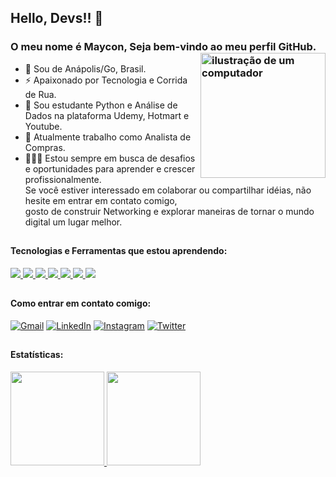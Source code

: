 

## Hello, Devs!! 👋
### O meu nome é Maycon, Seja bem-vindo ao meu perfil GitHub. <img src="https://raw.githubusercontent.com/MicaelliMedeiros/micaellimedeiros/master/image/computer-illustration.png" alt="ilustração de um computador" min-width="200px" max-width="200px" width="200px" align="right">

- 🔰 Sou de Anápolis/Go, Brasil.
- ⚡ Apaixonado por Tecnologia e Corrida de Rua.
- 🧠 Sou estudante Python e Análise de Dados na plataforma Udemy, Hotmart e Youtube.
- 🏦 Atualmente trabalho como Analista de Compras.
- 👨🏾‍💻 Estou sempre em busca de desafios e oportunidades para aprender e crescer profissionalmente. <br>
     Se você estiver interessado em colaborar ou compartilhar idéias, não hesite em entrar em contato comigo, <br>
     gosto de construir Networking e explorar maneiras de tornar o mundo digital um lugar melhor.

##

#### Tecnologias e Ferramentas que estou aprendendo:
<div>
<a href="https://developer.mozilla.org/pt-BR/docs/Web/Python">
  <img src="https://skillicons.dev/icons?i=python"/>
</a> 
<a href="https://developer.mozilla.org/pt-BR/docs/Web/JavaScript">
  <img src="https://skillicons.dev/icons?i=js"/>
</a>
</a>
<a href="https://git-scm.com" >
  <img src="https://skillicons.dev/icons?i=git"/>
</a>
<a href="https://github.com/pt" >
  <img src="https://skillicons.dev/icons?i=github"/>
</a>
<a href="https://code.visualstudio.com" >
  <img src="https://skillicons.dev/icons?i=vscode"/>
</a>
<a href="https://vercel.com" >
  <img src="https://skillicons.dev/icons?i=vercel"/>
</a>
<a href="https://powershell.com" >
  <img src="https://skillicons.dev/icons?i=powershell"/>
</a>
</div>

##

#### Como entrar em contato comigo:

<div>
  
[![Gmail](https://img.shields.io/badge/Gmail-D14836?style=for-the-badge&logo=gmail&logoColor=white)](mailto:mgr8272@gmail.com)
[![LinkedIn](https://img.shields.io/badge/LinkedIn-0077B5?style=for-the-badge&logo=linkedin&logoColor=white)](https://www.linkedin.com/in/maycon-rocha-7b8759164/)
[![Instagram](https://img.shields.io/badge/Instagram-E4405F?style=for-the-badge&logo=instagram&logoColor=white)](https://www.instagram.com/maycongr)
[![Twitter](https://img.shields.io/badge/Twitter-E4405F?style=for-the-badge&logo=twitter&logoColor=white)](https://www.twitter.com/MayconRocha1)
</div>

##

#### Estatísticas:
<div>
<a href="https://github.com/MayconRocha21">
<img loading="lazy" height="150em" src="https://github-readme-stats.vercel.app/api/top-langs/?username=MayconRocha21&layout=compact&langs_count=7&theme=dracula"/>
<img loading="lazy" height="150em" src="https://github-readme-stats.vercel.app/api/?username=MayconRocha21&show_icons=true&include_all_commits=true&theme=dracula"/>
</a>
</div>



